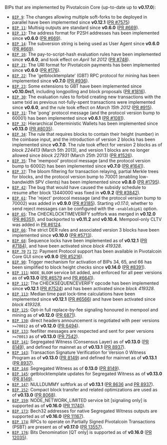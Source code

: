 BIPs that are implemented by Pivotalcoin Core (up-to-date up to **v0.17.0**):

* [`BIP 9`](https://github.com/pivotalcoin/bips/blob/master/bip-0009.mediawiki): The changes allowing multiple soft-forks to be deployed in parallel have been implemented since **v0.12.1**  ([PR #7575](https://github.com/pivotalcoin/pivotalcoin/pull/7575))
* [`BIP 11`](https://github.com/pivotalcoin/bips/blob/master/bip-0011.mediawiki): Multisig outputs are standard since **v0.6.0** ([PR #669](https://github.com/pivotalcoin/pivotalcoin/pull/669)).
* [`BIP 13`](https://github.com/pivotalcoin/bips/blob/master/bip-0013.mediawiki): The address format for P2SH addresses has been implemented since **v0.6.0** ([PR #669](https://github.com/pivotalcoin/pivotalcoin/pull/669)).
* [`BIP 14`](https://github.com/pivotalcoin/bips/blob/master/bip-0014.mediawiki): The subversion string is being used as User Agent since **v0.6.0** ([PR #669](https://github.com/pivotalcoin/pivotalcoin/pull/669)).
* [`BIP 16`](https://github.com/pivotalcoin/bips/blob/master/bip-0016.mediawiki): The pay-to-script-hash evaluation rules have been implemented since **v0.6.0**, and took effect on *April 1st 2012* ([PR #748](https://github.com/pivotalcoin/pivotalcoin/pull/748)).
* [`BIP 21`](https://github.com/pivotalcoin/bips/blob/master/bip-0021.mediawiki): The URI format for Pivotalcoin payments has been implemented since **v0.6.0** ([PR #176](https://github.com/pivotalcoin/pivotalcoin/pull/176)).
* [`BIP 22`](https://github.com/pivotalcoin/bips/blob/master/bip-0022.mediawiki): The 'getblocktemplate' (GBT) RPC protocol for mining has been implemented since **v0.7.0** ([PR #936](https://github.com/pivotalcoin/pivotalcoin/pull/936)).
* [`BIP 23`](https://github.com/pivotalcoin/bips/blob/master/bip-0023.mediawiki): Some extensions to GBT have been implemented since **v0.10.0rc1**, including longpolling and block proposals ([PR #1816](https://github.com/pivotalcoin/pivotalcoin/pull/1816)).
* [`BIP 30`](https://github.com/pivotalcoin/bips/blob/master/bip-0030.mediawiki): The evaluation rules to forbid creating new transactions with the same txid as previous not-fully-spent transactions were implemented since **v0.6.0**, and the rule took effect on *March 15th 2012* ([PR #915](https://github.com/pivotalcoin/pivotalcoin/pull/915)).
* [`BIP 31`](https://github.com/pivotalcoin/bips/blob/master/bip-0031.mediawiki): The 'pong' protocol message (and the protocol version bump to 60001) has been implemented since **v0.6.1** ([PR #1081](https://github.com/pivotalcoin/pivotalcoin/pull/1081)).
* [`BIP 32`](https://github.com/pivotalcoin/bips/blob/master/bip-0032.mediawiki): Hierarchical Deterministic Wallets has been implemented since **v0.13.0** ([PR #8035](https://github.com/pivotalcoin/pivotalcoin/pull/8035)).
* [`BIP 34`](https://github.com/pivotalcoin/bips/blob/master/bip-0034.mediawiki): The rule that requires blocks to contain their height (number) in the coinbase input, and the introduction of version 2 blocks has been implemented since **v0.7.0**. The rule took effect for version 2 blocks as of *block 224413* (March 5th 2013), and version 1 blocks are no longer allowed since *block 227931* (March 25th 2013) ([PR #1526](https://github.com/pivotalcoin/pivotalcoin/pull/1526)).
* [`BIP 35`](https://github.com/pivotalcoin/bips/blob/master/bip-0035.mediawiki): The 'mempool' protocol message (and the protocol version bump to 60002) has been implemented since **v0.7.0** ([PR #1641](https://github.com/pivotalcoin/pivotalcoin/pull/1641)).
* [`BIP 37`](https://github.com/pivotalcoin/bips/blob/master/bip-0037.mediawiki): The bloom filtering for transaction relaying, partial Merkle trees for blocks, and the protocol version bump to 70001 (enabling low-bandwidth SPV clients) has been implemented since **v0.8.0** ([PR #1795](https://github.com/pivotalcoin/pivotalcoin/pull/1795)).
* [`BIP 42`](https://github.com/pivotalcoin/bips/blob/master/bip-0042.mediawiki): The bug that would have caused the subsidy schedule to resume after block 13440000 was fixed in **v0.9.2** ([PR #3842](https://github.com/pivotalcoin/pivotalcoin/pull/3842)).
* [`BIP 61`](https://github.com/pivotalcoin/bips/blob/master/bip-0061.mediawiki): The 'reject' protocol message (and the protocol version bump to 70002) was added in **v0.9.0** ([PR #3185](https://github.com/pivotalcoin/pivotalcoin/pull/3185)). Starting *v0.17.0*, whether to send reject messages can be configured with the `-enablebip61` option.
* [`BIP 65`](https://github.com/pivotalcoin/bips/blob/master/bip-0065.mediawiki): The CHECKLOCKTIMEVERIFY softfork was merged in **v0.12.0** ([PR #6351](https://github.com/pivotalcoin/pivotalcoin/pull/6351)), and backported to **v0.11.2** and **v0.10.4**. Mempool-only CLTV was added in [PR #6124](https://github.com/pivotalcoin/pivotalcoin/pull/6124).
* [`BIP 66`](https://github.com/pivotalcoin/bips/blob/master/bip-0066.mediawiki): The strict DER rules and associated version 3 blocks have been implemented since **v0.10.0** ([PR #5713](https://github.com/pivotalcoin/pivotalcoin/pull/5713)).
* [`BIP 68`](https://github.com/pivotalcoin/bips/blob/master/bip-0068.mediawiki): Sequence locks have been implemented as of **v0.12.1**  ([PR #7184](https://github.com/pivotalcoin/pivotalcoin/pull/7184)), and have been activated since *block 419328*.
* [`BIP 70`](https://github.com/pivotalcoin/bips/blob/master/bip-0070.mediawiki) [`71`](https://github.com/pivotalcoin/bips/blob/master/bip-0071.mediawiki) [`72`](https://github.com/pivotalcoin/bips/blob/master/bip-0072.mediawiki): Payment Protocol support has been available in Pivotalcoin Core GUI since **v0.9.0** ([PR #5216](https://github.com/pivotalcoin/pivotalcoin/pull/5216)).
* [`BIP 90`](https://github.com/pivotalcoin/bips/blob/master/bip-0090.mediawiki): Trigger mechanism for activation of BIPs 34, 65, and 66 has been simplified to block height checks since **v0.14.0** ([PR #8391](https://github.com/pivotalcoin/pivotalcoin/pull/8391)).
* [`BIP 111`](https://github.com/pivotalcoin/bips/blob/master/bip-0111.mediawiki): `NODE_BLOOM` service bit added, and enforced for all peer versions as of **v0.13.0** ([PR #6579](https://github.com/pivotalcoin/pivotalcoin/pull/6579) and [PR #6641](https://github.com/pivotalcoin/pivotalcoin/pull/6641)).
* [`BIP 112`](https://github.com/pivotalcoin/bips/blob/master/bip-0112.mediawiki): The CHECKSEQUENCEVERIFY opcode has been implemented since **v0.12.1** ([PR #7524](https://github.com/pivotalcoin/pivotalcoin/pull/7524)) and has been activated since *block 419328*.
* [`BIP 113`](https://github.com/pivotalcoin/bips/blob/master/bip-0113.mediawiki): Median time past lock-time calculations have been implemented since **v0.12.1** ([PR #6566](https://github.com/pivotalcoin/pivotalcoin/pull/6566)) and have been activated since *block 419328*.
* [`BIP 125`](https://github.com/pivotalcoin/bips/blob/master/bip-0125.mediawiki): Opt-in full replace-by-fee signaling honoured in mempool and mining as of **v0.12.0** ([PR 6871](https://github.com/pivotalcoin/pivotalcoin/pull/6871)).
* [`BIP 130`](https://github.com/pivotalcoin/bips/blob/master/bip-0130.mediawiki): direct headers announcement is negotiated with peer versions `>=70012` as of **v0.12.0** ([PR 6494](https://github.com/pivotalcoin/pivotalcoin/pull/6494)).
* [`BIP 133`](https://github.com/pivotalcoin/bips/blob/master/bip-0133.mediawiki): feefilter messages are respected and sent for peer versions `>=70013` as of **v0.13.0** ([PR 7542](https://github.com/pivotalcoin/pivotalcoin/pull/7542)).
* [`BIP 141`](https://github.com/pivotalcoin/bips/blob/master/bip-0141.mediawiki): Segregated Witness (Consensus Layer) as of **v0.13.0** ([PR 8149](https://github.com/pivotalcoin/pivotalcoin/pull/8149)), and defined for mainnet as of **v0.13.1** ([PR 8937](https://github.com/pivotalcoin/pivotalcoin/pull/8937)).
* [`BIP 143`](https://github.com/pivotalcoin/bips/blob/master/bip-0143.mediawiki): Transaction Signature Verification for Version 0 Witness Program as of **v0.13.0** ([PR 8149](https://github.com/pivotalcoin/pivotalcoin/pull/8149)) and defined for mainnet as of **v0.13.1** ([PR 8937](https://github.com/pivotalcoin/pivotalcoin/pull/8937)).
* [`BIP 144`](https://github.com/pivotalcoin/bips/blob/master/bip-0144.mediawiki): Segregated Witness as of **0.13.0** ([PR 8149](https://github.com/pivotalcoin/pivotalcoin/pull/8149)).
* [`BIP 145`](https://github.com/pivotalcoin/bips/blob/master/bip-0145.mediawiki): getblocktemplate updates for Segregated Witness as of **v0.13.0** ([PR 8149](https://github.com/pivotalcoin/pivotalcoin/pull/8149)).
* [`BIP 147`](https://github.com/pivotalcoin/bips/blob/master/bip-0147.mediawiki): NULLDUMMY softfork as of **v0.13.1** ([PR 8636](https://github.com/pivotalcoin/pivotalcoin/pull/8636) and [PR 8937](https://github.com/pivotalcoin/pivotalcoin/pull/8937)).
* [`BIP 152`](https://github.com/pivotalcoin/bips/blob/master/bip-0152.mediawiki): Compact block transfer and related optimizations are used as of **v0.13.0** ([PR 8068](https://github.com/pivotalcoin/pivotalcoin/pull/8068)).
* [`BIP 159`](https://github.com/pivotalcoin/bips/blob/master/bip-0159.mediawiki): NODE_NETWORK_LIMITED service bit [signaling only] is supported as of **v0.16.0** ([PR 11740](https://github.com/pivotalcoin/pivotalcoin/pull/11740)).
* [`BIP 173`](https://github.com/pivotalcoin/bips/blob/master/bip-0173.mediawiki): Bech32 addresses for native Segregated Witness outputs are supported as of **v0.16.0** ([PR 11167](https://github.com/pivotalcoin/pivotalcoin/pull/11167)).
* [`BIP 174`](https://github.com/pivotalcoin/bips/blob/master/bip-0174.mediawiki): RPCs to operate on Partially Signed Pivotalcoin Transactions (PSBT) are present as of **v0.17.0** ([PR 13557](https://github.com/pivotalcoin/pivotalcoin/pull/13557)).
* [`BIP 176`](https://github.com/pivotalcoin/bips/blob/master/bip-0176.mediawiki): Bits Denomination [QT only] is supported as of **v0.16.0** ([PR 12035](https://github.com/pivotalcoin/pivotalcoin/pull/12035)).
